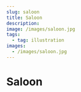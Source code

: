 ```yaml
---
slug: saloon
title: Saloon
description:
image: /images/saloon.jpg
tags:
  - tag: illustration
images:
  - /images/saloon.jpg
---
```


# Saloon
